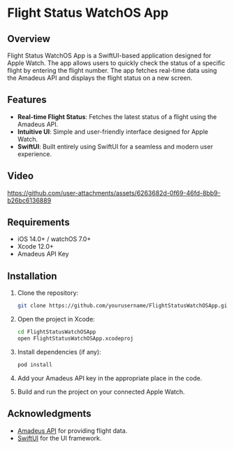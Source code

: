 # Flight Status WatchOS App

## Overview

Flight Status WatchOS App is a SwiftUI-based application designed for Apple Watch. The app allows users to quickly check the status of a specific flight by entering the flight number. The app fetches real-time data using the Amadeus API and displays the flight status on a new screen.

## Features

- **Real-time Flight Status**: Fetches the latest status of a flight using the Amadeus API.
- **Intuitive UI**: Simple and user-friendly interface designed for Apple Watch.
- **SwiftUI**: Built entirely using SwiftUI for a seamless and modern user experience.

## Video

https://github.com/user-attachments/assets/6263682d-0f69-46fd-8bb9-b26bc6136889

## Requirements

- iOS 14.0+ / watchOS 7.0+
- Xcode 12.0+
- Amadeus API Key


## Installation

1. Clone the repository:
    ```bash
    git clone https://github.com/yourusername/FlightStatusWatchOSApp.git
    ```
2. Open the project in Xcode:
    ```bash
    cd FlightStatusWatchOSApp
    open FlightStatusWatchOSApp.xcodeproj
    ```
3. Install dependencies (if any):
    ```bash
    pod install
    ```
4. Add your Amadeus API key in the appropriate place in the code.

5. Build and run the project on your connected Apple Watch.

## Acknowledgments

- [Amadeus API](https://developers.amadeus.com/) for providing flight data.
- [SwiftUI](https://developer.apple.com/xcode/swiftui/) for the UI framework.
